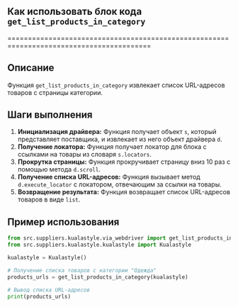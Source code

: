 ## Как использовать блок кода `get_list_products_in_category`
=========================================================================================

Описание
-------------------------
Функция `get_list_products_in_category` извлекает список URL-адресов товаров с  страницы категории.

Шаги выполнения
-------------------------
1. **Инициализация драйвера:** Функция получает объект `s`, который представляет поставщика, и извлекает из него объект драйвера `d`.
2. **Получение локатора:** Функция получает локатор для блока с ссылками на товары из словаря `s.locators`.
3. **Прокрутка страницы:**  Функция прокручивает страницу вниз 10 раз с помощью метода `d.scroll`.
4. **Получение списка URL-адресов:** Функция вызывает метод `d.execute_locator` с локатором, отвечающим за ссылки на товары. 
5. **Возвращение результата:**  Функция возвращает список URL-адресов товаров в виде `list`.

Пример использования
-------------------------

```python
from src.suppliers.kualastyle.via_webdriver import get_list_products_in_category
from src.suppliers.kualastyle.kualastyle import Kualastyle

kualastyle = Kualastyle()

# Получение списка товаров с категории "Одежда"
products_urls = get_list_products_in_category(kualastyle)

# Вывод списка URL-адресов
print(products_urls)
```